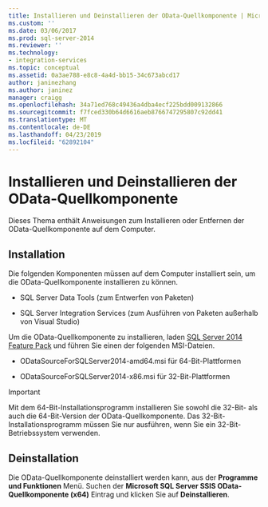 ```yaml
---
title: Installieren und Deinstallieren der OData-Quellkomponente | Microsoft-Dokumentation
ms.custom: ''
ms.date: 03/06/2017
ms.prod: sql-server-2014
ms.reviewer: ''
ms.technology:
- integration-services
ms.topic: conceptual
ms.assetid: 0a3ae788-e8c8-4a4d-bb15-34c673abcd17
author: janinezhang
ms.author: janinez
manager: craigg
ms.openlocfilehash: 34a71ed768c49436a4dba4ecf225bdd009132866
ms.sourcegitcommit: f7fced330b64d6616aeb8766747295807c92dd41
ms.translationtype: MT
ms.contentlocale: de-DE
ms.lasthandoff: 04/23/2019
ms.locfileid: "62892104"
---
```

# <a name="install-and-uninstall-odata-source-component"></a>Installieren und Deinstallieren der OData-Quellkomponente
  Dieses Thema enthält Anweisungen zum Installieren oder Entfernen der OData-Quellkomponente auf dem Computer.  
  
## <a name="installation"></a>Installation  
 Die folgenden Komponenten müssen auf dem Computer installiert sein, um die OData-Quellkomponente installieren zu können.  
  
-   SQL Server Data Tools (zum Entwerfen von Paketen)  
  
-   SQL Server Integration Services (zum Ausführen von Paketen außerhalb von Visual Studio)  
  
 Um die OData-Quellkomponente zu installieren, laden [SQL Server 2014 Feature Pack](https://go.microsoft.com/fwlink/p/?LinkId=391999) und führen Sie einen der folgenden MSI-Dateien.  
  
-   ODataSourceForSQLServer2014-amd64.msi für 64-Bit-Plattformen  
  
-   ODataSourceForSQLServer2014-x86.msi für 32-Bit-Plattformen  
  
> [!IMPORTANT]  
>  Mit dem 64-Bit-Installationsprogramm installieren Sie sowohl die 32-Bit- als auch die 64-Bit-Version der OData-Quellkomponente. Das 32-Bit-Installationsprogramm müssen Sie nur ausführen, wenn Sie ein 32-Bit-Betriebssystem verwenden.  
  
## <a name="uninstallation"></a>Deinstallation  
 Die OData-Quellkomponente deinstalliert werden kann, aus der **Programme und Funktionen** Menü. Suchen der **Microsoft SQL Server SSIS OData-Quellkomponente (x64)** Eintrag und klicken Sie auf **Deinstallieren**.  
  
  
